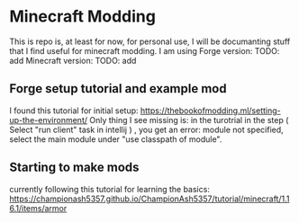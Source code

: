 # Minecraft Modding
This is repo is, at least for now, for personal use, I will be documanting stuff that I find useful for minecraft modding.
I am using Forge version: TODO: add
Minecraft version: TODO: add

## Forge setup tutorial and example mod 
I found this tutorial for initial setup: https://thebookofmodding.ml/setting-up-the-environment/
Only thing I see missing is:
in the turotrial in the step ( Select "run client" task in intellij ) , you get an error: module not specified, select the main module under "use classpath of module".

## Starting to make mods
currently following this tutorial for learning the basics: https://championash5357.github.io/ChampionAsh5357/tutorial/minecraft/1.16.1/items/armor

